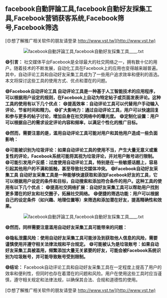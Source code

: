 ## **facebook自動評論工具,facebook自動好友採集工具,Facebook营销获客系统,Facebook筛号,Facebook筛选**

[😍想了解推广相关软件的朋友请登录 http://www.vst.tw](http://www.vst.tw)

 <center><img src="https://vst.tw/MP4/tuiguang/png/7.png" alt="facebook自動評論工具,facebook自動好友採集工具____.txt"></center>

**😄引言：**
社交媒体平台Facebook是全球最大的社交网络之一，拥有数十亿的用户。随着技术的不断发展，自动化工具在Facebook上的应用也变得越来越普遍。其中，自动评论工具和自动好友采集工具成为了一些用户追求效率和便利的首选。本文将探讨这些工具的使用方式、优点和潜在的问题。

**😄Facebook自动评论工具 自动评论工具是一种基于人工智能技术的应用程序，可以根据用户设定的规则，在Facebook上自动为特定帖子或页面发表评论。这种工具的使用有以下几个优点：**
**😄提高效率：自动评论工具可以代替用户手动输入评论，节省时间和精力。**
**😄扩大影响力：通过自动评论工具，用户可以快速回复和参与更多的帖子讨论，增加自身在社交网络中的曝光度。**
**😄定制化设置：用户可以根据自己的需求设定评论内容和频率，以满足个性化的推广目标。**

**😄然而，需要注意的是，滥用自动评论工具可能对用户和其他用户造成一些负面影响：**

**😄可能被识别为垃圾评论：如果自动评论工具的使用不当，产生大量无意义或重复性的评论，Facebook系统可能将其视为垃圾评论，并对用户账号进行限制。**
**😄可能引发用户反感：过度使用自动评论工具，特别是在一些敏感话题上，容易引起其他用户的不满和抵触，甚至导致社交媒体冲突。**
**😄Facebook自动好友采集工具 自动好友采集工具是一种能够快速获取和添加Facebook好友的工具，它可以根据用户设定的条件和目标，自动搜索和添加符合条件的用户。这种工具的使用有以下几个优点：**
**😄提高社交网络扩展：自动好友采集工具可以帮助用户找到更多潜在的好友和社交圈子，拓展社交网络。**
**😄便捷的筛选功能：用户可以根据自己的设定条件（如兴趣、地理位置等）来筛选和添加潜在好友，提高精确性和效果。**

 <center><img src="https://vst.tw/MP4/tuiguang/png/4.png" alt="facebook自動評論工具,facebook自動好友採集工具____.txt"></center>

**😄然而，同样需要注意滥用自动好友采集工具可能带来的问题：**

**😄隐私泄露风险：使用自动好友采集工具可能涉及到获取他人信息的风险，需要谨慎使用并遵守相关法律法规和平台规定。**
**😄可能被认为是垃圾账号：如果自动好友采集工具被滥用，频繁添加大量无关紧要的好友，可能会被Facebook系统识别为垃圾账号，并可能导致账号受到限制。**

**😄结论：**
Facebook自动评论工具和自动好友采集工具在一定程度上提高了用户的效率和便利性，但同时也存在着潜在的问题和风险。用户在使用这些工具时应当谨慎，遵守相关规定和法律法规，以确保其合法、合规和道德性的使用。

[😍想了解推广相关软件的朋友请登录 http://www.vst.tw](http://www.vst.tw)



